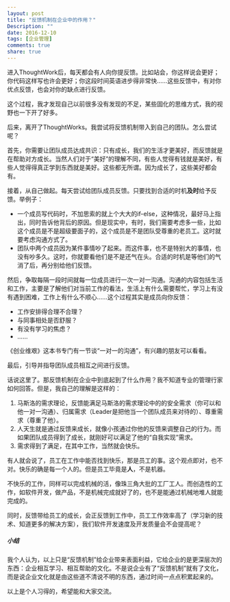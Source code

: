 ```yaml
---
layout: post
title: "反馈机制在企业中的作用？"
Description: ""
date: 2016-12-10
tags: [企业管理]
comments: true
share: true
---
```


进入ThoughtWork后，每天都会有人向你提反馈。比如站会，你这样说会更好；你代码这样写也许会更好；你这段时间英语进步得非常快……这些反馈中，有对你优点反馈，也会对你的缺点进行反馈。

这个过程，我才发现自己以前很多没有发现的不足，某些固化的思维方式，我的视野也一下开了好多。

后来，离开了ThoughtWorks。我尝试将反馈机制带入到自己的团队。怎么尝试呢？

首先，你需要让团队成员达成共识：只有成长，我们的生活才更美好，而反馈就是在帮助对方成长。当然人们对于“美好”的理解不同，有些人觉得有钱就是美好，有些人觉得得真正学到东西就是美好。这些都无所谓。因为成长了，这些美好都会有。

接着，从自己做起。每天尝试给团队成员反馈。只要找到合适的时机**及时**给予反馈。举例子：

* 一个成员写代码时，不加思索的就上个大大的if-else，这种情况，最好马上指出，同时告诉他背后的原因。但是现实中，有时，我们需要考虑多一些，比如这个成员是不是超级要面子的，这个成员是不是团队受尊重的老员工。这时就要考虑沟通方式了。
* 团队中两个成员因为某件事情吵了起来。而这件事，也不是特别大的事情，也没有吵多久。这时，你就要看他们是不是还气在头。合适的时机是等他们的气消了后，再分别给他们反馈。

然后，争取每隔一段时间就每一位成员进行一次一对一沟通。沟通的内容包括生活和工作，主要是了解他们对当前工作的看法，生活上有什么需要帮忙，学习上有没有遇到困难，工作上有什么不顺心……这个过程其实是成员向你反馈：

* 工作安排得合理不合理？
* 与同事相处是否舒服？
* 有没有学习的焦虑？
* ……

《创业维艰》这本书专门有一节谈“一对一的沟通”，有兴趣的朋友可以看看。

最后，引导并指导团队成员相互之间进行反馈。

话说这里了。那反馈机制在企业中到底起到了什么作用？我不知道专业的管理行家如何回答。但是，我自己的理解是这样的：

1. 马斯洛的需求理论，反馈能满足马斯洛的需求理论中的的安全需求（你可以和他一对一沟通）、归属需求（Leader是把他当一个团队成员来对待的）、尊重需求（尊重了他）。
2. 人天生就是通过反馈来成长，就像小孩通过你他的反馈来调整自己的行为。而如果团队成员得到了成长，就刚好可以满足了他的“自我实现”需求。
3. 需求得到了满足，在其中工作，当然就会快乐。

有人就会说了，员工在工作中能否找到快乐，那是员工的事。这个观点即对，也不对。快乐的确是每一个人的。但是员工毕竟是**人**，不是机器。

不快乐的工作，同样可以完成机械的活，像珠三角大批的工厂工人。而创造性的工作，如软件开发，做产品，不是机械完成就好了的，也不是能通过机械地堆人就能完成的。

同时，反馈带给员工的成长，会正反馈到工作中，员工工作效率高了（学习新的技术、知道更多的解决方案），我们软件开发速度及开发质量会不会提高呢？

##### 小结

我个人认为，以上只是“反馈机制”给企业带来表面利益，它给企业的是更深层次的东西：企业相互学习、相互帮助的文化。不是说企业有了“反馈机制”就有了文化，而是说企业文化就是由这些道不清说不明的东西，通过时间一点点积累起来的。

以上是个人习得的，希望能和大家交流。

